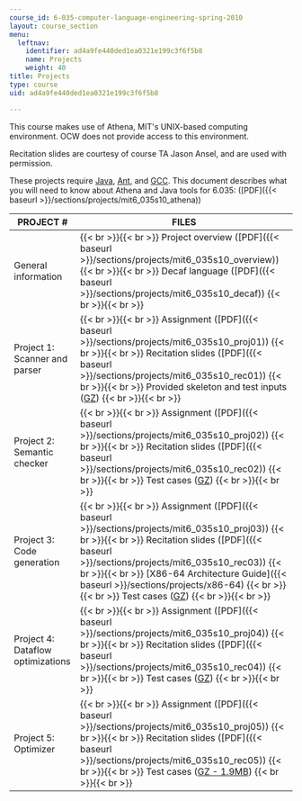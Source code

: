 ```yaml
---
course_id: 6-035-computer-language-engineering-spring-2010
layout: course_section
menu:
  leftnav:
    identifier: ad4a9fe440ded1ea0321e199c3f6f5b8
    name: Projects
    weight: 40
title: Projects
type: course
uid: ad4a9fe440ded1ea0321e199c3f6f5b8

---
```


This course makes use of Athena, MIT's UNIX-based computing environment. OCW does not provide access to this environment.

Recitation slides are courtesy of course TA Jason Ansel, and are used with permission.

These projects require [Java](http://www.oracle.com/technetwork/java/javase/downloads/index.html), [Ant](http://ant.apache.org/), and [GCC](http://gcc.gnu.org/). This document describes what you will need to know about Athena and Java tools for 6.035: ([PDF]({{< baseurl >}}/sections/projects/mit6_035s10_athena))

| PROJECT # | FILES |
| --- | --- |
| General information |  {{< br >}}{{< br >}} Project overview ([PDF]({{< baseurl >}}/sections/projects/mit6_035s10_overview)) {{< br >}}{{< br >}} Decaf language ([PDF]({{< baseurl >}}/sections/projects/mit6_035s10_decaf)) {{< br >}}{{< br >}}  |
| Project 1: Scanner and parser |  {{< br >}}{{< br >}} Assignment ([PDF]({{< baseurl >}}/sections/projects/mit6_035s10_proj01)) {{< br >}}{{< br >}} Recitation slides ([PDF]({{< baseurl >}}/sections/projects/mit6_035s10_rec01)) {{< br >}}{{< br >}} Provided skeleton and test inputs ([GZ](/coursemedia/6-035-computer-language-engineering-spring-2010/13a5428e5b8e45cc99fbc58810e6d14c_p1files.tar.gz)) {{< br >}}{{< br >}}  |
| Project 2: Semantic checker |  {{< br >}}{{< br >}} Assignment ([PDF]({{< baseurl >}}/sections/projects/mit6_035s10_proj02)) {{< br >}}{{< br >}} Recitation slides ([PDF]({{< baseurl >}}/sections/projects/mit6_035s10_rec02)) {{< br >}}{{< br >}} Test cases ([GZ](/coursemedia/6-035-computer-language-engineering-spring-2010/bb78883f23d95f859b8af7e6661fb2b9_p2files.tar.gz)) {{< br >}}{{< br >}}  |
| Project 3: Code generation |  {{< br >}}{{< br >}} Assignment ([PDF]({{< baseurl >}}/sections/projects/mit6_035s10_proj03)) {{< br >}}{{< br >}} Recitation slides ([PDF]({{< baseurl >}}/sections/projects/mit6_035s10_rec03)) {{< br >}}{{< br >}} [X86-64 Architecture Guide]({{< baseurl >}}/sections/projects/x86-64) {{< br >}}{{< br >}} Test cases ([GZ](/coursemedia/6-035-computer-language-engineering-spring-2010/18291de20452d390266aecc88bf9e912_p3files.tar.gz)) {{< br >}}{{< br >}}  |
| Project 4: Dataflow optimizations |  {{< br >}}{{< br >}} Assignment ([PDF]({{< baseurl >}}/sections/projects/mit6_035s10_proj04)) {{< br >}}{{< br >}} Recitation slides ([PDF]({{< baseurl >}}/sections/projects/mit6_035s10_rec04)) {{< br >}}{{< br >}} Test cases ([GZ](/coursemedia/6-035-computer-language-engineering-spring-2010/d8e65c0f0e2da9afcb5c392e31de4bfd_p4files.tar.gz)) {{< br >}}{{< br >}}  |
| Project 5: Optimizer |  {{< br >}}{{< br >}} Assignment ([PDF]({{< baseurl >}}/sections/projects/mit6_035s10_proj05)) {{< br >}}{{< br >}} Recitation slides ([PDF]({{< baseurl >}}/sections/projects/mit6_035s10_rec05)) {{< br >}}{{< br >}} Test cases ([GZ - 1.9MB](/coursemedia/6-035-computer-language-engineering-spring-2010/6b33cda5ce6a5b38e94bda3b0accf4f3_p5files.tar.gz)) {{< br >}}{{< br >}}